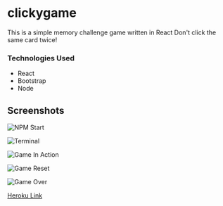 # clickygame
This is a simple memory challenge game written in React
Don't click the same card twice!


### Technologies Used

- React
- Bootstrap
- Node


## Screenshots


![NPM Start]("https://github.com/slsmi285/clickygame/blob/master/images/npm%20start%20game.jpg")

![Terminal]("https://github.com/slsmi285/clickygame/blob/master/images/terminal%20log%20successful.jpg")

![Game In Action]("https://github.com/slsmi285/clickygame/blob/master/images/game%20in%20action.jpg")

![Game Reset]("https://github.com/slsmi285/clickygame/blob/master/images/game%20reset.jpg")

![Game Over]("hhttps://github.com/slsmi285/clickygame/blob/master/images/choosing%20same%20pic%20game%20over.jpg")

[Heroku Link]("https://react-clickysponge-app.herokuapp.com/")
